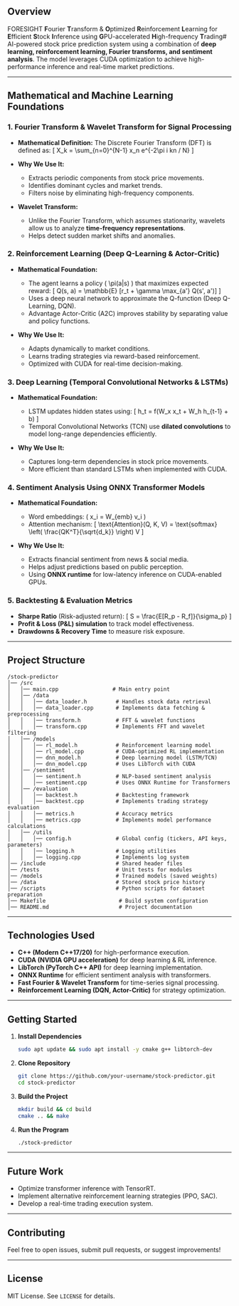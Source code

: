 ## Overview
FORESIGHT
**F**ourier **T**ransform & **O**ptimized **R**einforcement **L**earning for **E**fficient **S**tock **I**nference using **G**PU-accelerated **H**igh-frequency **T**rading# AI-powered stock price prediction system using a combination of **deep learning, reinforcement learning, Fourier transforms, and sentiment analysis**. The model leverages CUDA optimization to achieve high-performance inference and real-time market predictions.

---

## Mathematical and Machine Learning Foundations

### 1. **Fourier Transform & Wavelet Transform for Signal Processing**
   - **Mathematical Definition:** The Discrete Fourier Transform (DFT) is defined as:
     \[
     X_k = \sum_{n=0}^{N-1} x_n e^{-2\pi i kn / N}
     \]
   - **Why We Use It:**
     - Extracts periodic components from stock price movements.
     - Identifies dominant cycles and market trends.
     - Filters noise by eliminating high-frequency components.

   - **Wavelet Transform:**
     - Unlike the Fourier Transform, which assumes stationarity, wavelets allow us to analyze **time-frequency representations**.
     - Helps detect sudden market shifts and anomalies.

### 2. **Reinforcement Learning (Deep Q-Learning & Actor-Critic)**
   - **Mathematical Foundation:**
     - The agent learns a policy \( \pi(a|s) \) that maximizes expected reward:
       \[
       Q(s, a) = \mathbb{E} [r_t + \gamma \max_{a'} Q(s', a')]
       \]
     - Uses a deep neural network to approximate the Q-function (Deep Q-Learning, DQN).
     - Advantage Actor-Critic (A2C) improves stability by separating value and policy functions.
   
   - **Why We Use It:**
     - Adapts dynamically to market conditions.
     - Learns trading strategies via reward-based reinforcement.
     - Optimized with CUDA for real-time decision-making.

### 3. **Deep Learning (Temporal Convolutional Networks & LSTMs)**
   - **Mathematical Foundation:**
     - LSTM updates hidden states using:
       \[
       h_t = f(W_x x_t + W_h h_{t-1} + b)
       \]
     - Temporal Convolutional Networks (TCN) use **dilated convolutions** to model long-range dependencies efficiently.
   
   - **Why We Use It:**
     - Captures long-term dependencies in stock price movements.
     - More efficient than standard LSTMs when implemented with CUDA.

### 4. **Sentiment Analysis Using ONNX Transformer Models**
   - **Mathematical Foundation:**
     - Word embeddings: \( x_i = W_{emb} v_i \)
     - Attention mechanism:
       \[
       \text{Attention}(Q, K, V) = \text{softmax} \left( \frac{QK^T}{\sqrt{d_k}} \right) V
       \]
   
   - **Why We Use It:**
     - Extracts financial sentiment from news & social media.
     - Helps adjust predictions based on public perception.
     - Using **ONNX runtime** for low-latency inference on CUDA-enabled GPUs.

### 5. **Backtesting & Evaluation Metrics**
   - **Sharpe Ratio** (Risk-adjusted return):
     \[
     S = \frac{E[R_p - R_f]}{\sigma_p}
     \]
   - **Profit & Loss (P&L) simulation** to track model effectiveness.
   - **Drawdowns & Recovery Time** to measure risk exposure.

---

## Project Structure
```
/stock-predictor
│── /src
│   │── main.cpp                 # Main entry point
│   │── /data
│   │   │── data_loader.h         # Handles stock data retrieval
│   │   │── data_loader.cpp       # Implements data fetching & preprocessing
│   │   │── transform.h           # FFT & wavelet functions
│   │   │── transform.cpp         # Implements FFT and wavelet filtering
│   │── /models
│   │   │── rl_model.h            # Reinforcement learning model
│   │   │── rl_model.cpp          # CUDA-optimized RL implementation
│   │   │── dnn_model.h           # Deep learning model (LSTM/TCN)
│   │   │── dnn_model.cpp         # Uses LibTorch with CUDA
│   │── /sentiment
│   │   │── sentiment.h           # NLP-based sentiment analysis
│   │   │── sentiment.cpp         # Uses ONNX Runtime for Transformers
│   │── /evaluation
│   │   │── backtest.h            # Backtesting framework
│   │   │── backtest.cpp          # Implements trading strategy evaluation
│   │   │── metrics.h             # Accuracy metrics
│   │   │── metrics.cpp           # Implements model performance calculations
│   │── /utils
│   │   │── config.h              # Global config (tickers, API keys, parameters)
│   │   │── logging.h             # Logging utilities
│   │   │── logging.cpp           # Implements log system
│── /include                      # Shared header files
│── /tests                        # Unit tests for modules
│── /models                       # Trained models (saved weights)
│── /data                         # Stored stock price history
│── /scripts                      # Python scripts for dataset preparation
│── Makefile                       # Build system configuration
│── README.md                      # Project documentation
```

---

## Technologies Used
- **C++ (Modern C++17/20)** for high-performance execution.
- **CUDA (NVIDIA GPU acceleration)** for deep learning & RL inference.
- **LibTorch (PyTorch C++ API)** for deep learning implementation.
- **ONNX Runtime** for efficient sentiment analysis with transformers.
- **Fast Fourier & Wavelet Transform** for time-series signal processing.
- **Reinforcement Learning (DQN, Actor-Critic)** for strategy optimization.

---

## Getting Started
1. **Install Dependencies**
   ```bash
   sudo apt update && sudo apt install -y cmake g++ libtorch-dev
   ```
2. **Clone Repository**
   ```bash
   git clone https://github.com/your-username/stock-predictor.git
   cd stock-predictor
   ```
3. **Build the Project**
   ```bash
   mkdir build && cd build
   cmake .. && make
   ```
4. **Run the Program**
   ```bash
   ./stock-predictor
   ```

---

## Future Work
- Optimize transformer inference with TensorRT.
- Implement alternative reinforcement learning strategies (PPO, SAC).
- Develop a real-time trading execution system.

---

## Contributing
Feel free to open issues, submit pull requests, or suggest improvements!

---

## License
MIT License. See `LICENSE` for details.

